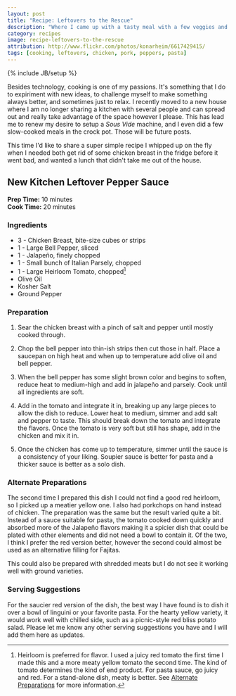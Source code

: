 ```yaml
---
layout: post
title: "Recipe: Leftovers to the Rescue"
description: "Where I came up with a tasty meal with a few veggies and fridge bits"
category: recipes
image: recipe-leftovers-to-the-rescue
attribution: http://www.flickr.com/photos/konarheim/6617429415/
tags: [cooking, leftovers, chicken, pork, peppers, pasta]
---
```

{% include JB/setup %}

Besides technology, cooking is one of my passions. It's something that I do to expiriment with new
ideas, to challenge myself to make something always better, and sometimes just to relax. I recently
moved to a new house where I am no longer sharing a kitchen with several people and can spread out
and really take advantage of the space however I please. This has lead me to renew my desire to
setup a _Sous Vide_ machine, and I even did a few slow-cooked meals in the crock pot. Those will be
future posts.

This time I'd like to share a super simple recipe I whipped up on the fly when I needed both get rid
of some chicken breast in the fridge before it went bad, and wanted a lunch that didn't take me out
of the house.

## New Kitchen Leftover Pepper Sauce

**Prep Time:** 10 minutes  
**Cook Time:** 20 minutes

### Ingredients

* 3 - Chicken Breast, bite-size cubes or strips
* 1 - Large Bell Pepper, sliced
* 1 - Jalape&ntilde;o, finely chopped
* 1 - Small bunch of Italian Parsely, chopped
* 1 - Large Heirloom Tomato, chopped[^1]
* Olive Oil
* Kosher Salt
* Ground Pepper

### Preparation

1. Sear the chicken breast with a pinch of salt and pepper until mostly cooked through.

2. Chop the bell pepper into thin-ish strips then cut those in half. Place a saucepan on high heat
   and when up to temperature add olive oil and bell pepper.

3. When the bell pepper has some slight brown color and begins to soften, reduce heat to medium-high
   and add in jalape&ntilde;o and parsely. Cook until all ingredients are soft.

4. Add in the tomato and integrate it in, breaking up any large pieces to allow the dish to reduce.
   Lower heat to medium, simmer and add salt and pepper to taste. This should break down the tomato
   and integrate the flavors. Once the tomato is very soft but still has shape, add in the chicken
   and mix it in.

5. Once the chicken has come up to temperature, simmer until the sauce is a consistency of your
   liking. Soupier sauce is better for pasta and a thicker sauce is better as a solo dish.

### Alternate Preparations

The second time I prepared this dish I could not find a good red heirloom, so I picked up a meatier
yellow one. I also had porkchops on hand instead of chicken. The preparation was the same but the
result varied quite a bit. Instead of a sauce suitable for pasta, the tomato cooked down quickly and
absorbed more of the Jalape&ntilde;o flavors making it a spicier dish that could be plated with
other elements and did not need a bowl to contain it. Of the two, I think I prefer the red version
better, however the second could almost be used as an alternative filling for Fajitas.

This could also be prepared with shredded meats but I do not see it working well with ground
varieties.

### Serving Suggestions

For the saucier red version of the dish, the best way I have found is to dish it over a bowl of
linguini or your favorite pasta. For the hearty yellow variety, it would work well with chilled
side, such as a picnic-style red bliss potato salad. Please let me know any other serving
suggestions you have and I will add them here as updates.

[^1]: Heirloom is preferred for flavor. I used a juicy red tomato the first time I made this
and a more meaty yellow tomato the second time. The kind of tomato determines the kind of end
product. For pasta sauce, go juicy and red. For a stand-alone dish, meaty is better. See [Alternate
Preparations](#alternate_preparations) for more information.
